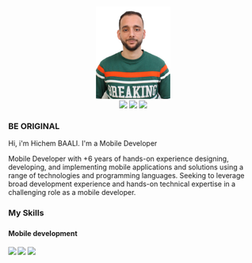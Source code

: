 <div align="center">
<p align="center">
  <div>
<img src="https://github.com/hichemBAALI/hichemBAALI/blob/main/hichem_github.jpg" width="150"/>
</div>
<a href="https://www.facebook.com/hichem.bili/" target="_blank"><img src="https://cdn.iconscout.com/icon/free/png-512/facebook-logo-2019-1597680-1350125.png" width="25"/><a/>
<a href="https://www.instagram.com/hichembili/" target="_blank"><img src="https://www.pngkey.com/png/full/283-2831746_insta-icon-instagram.png" width="25"/><a/>
<a href="https://www.linkedin.com/in/hichem-baali-16790b11a/" target="_blank"><img src="https://cdn4.iconfinder.com/data/icons/social-messaging-ui-color-shapes-2-free/128/social-linkedin-circle-512.png" width="25"/><a/>
</p>
</div>
<h3>BE ORIGINAL</h3>
<p>Hi, i'm Hichem BAALI. I'm a Mobile Developer</p>
<p>
Mobile Developer with +6 years of hands-on experience designing, developing, and implementing mobile applications and solutions using a range of technologies and programming languages. Seeking to leverage broad development experience and hands-on technical expertise in a challenging role as a mobile developer.
</p>

<h3>My Skills<h3/>
<h4>Mobile development<h4/>
  <p>
    <img src="https://cdn4.iconfinder.com/data/icons/logos-3/600/React.js_logo-512.png" width="100" padding="10"/>
    <img src="https://cdn.iconscout.com/icon/free/png-256/android-2719784-2265530.png" width="100" padding="10"/>
    <img src="https://cdn.iconscout.com/icon/free/png-256/app-store-461590.png" width="100" padding="10"/>
  </p>
